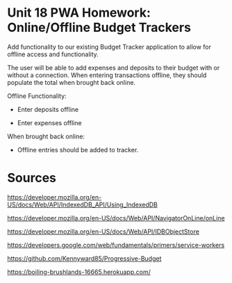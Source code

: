 # Unit 18 PWA Homework: Online/Offline Budget Trackers

Add functionality to our existing Budget Tracker application to allow for offline access and functionality.

The user will be able to add expenses and deposits to their budget with or without a connection. When entering transactions offline, they should populate the total when brought back online.

Offline Functionality:

  * Enter deposits offline

  * Enter expenses offline

When brought back online:

  * Offline entries should be added to tracker.

# Sources 

https://developer.mozilla.org/en-US/docs/Web/API/IndexedDB_API/Using_IndexedDB

https://developer.mozilla.org/en-US/docs/Web/API/NavigatorOnLine/onLine

https://developer.mozilla.org/en-US/docs/Web/API/IDBObjectStore

https://developers.google.com/web/fundamentals/primers/service-workers

https://github.com/Kennyward85/Progressive-Budget

 https://boiling-brushlands-16665.herokuapp.com/